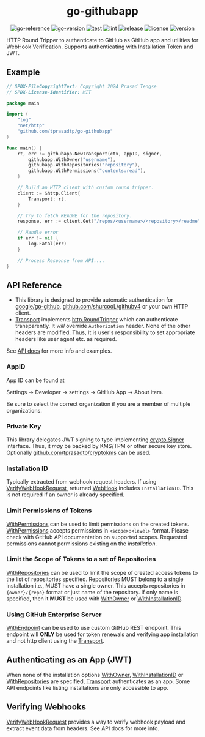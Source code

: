 <div align="center">

# go-githubapp

[![go-reference](https://img.shields.io/badge/godoc-reference-5272b4?logo=go&labelColor=3a3a3a&logoColor=959da5)](https://pkg.go.dev/github.com/tprasadtp/go-githubapp)
[![go-version](https://img.shields.io/github/go-mod/go-version/tprasadtp/go-githubapp?logo=go&labelColor=3a3a3a&logoColor=959da5&color=00add8&label=go)](https://github.com/tprasadtp/go-githubapp/blob/master/go.mod)
[![test](https://github.com/tprasadtp/go-githubapp/actions/workflows/test.yml/badge.svg)](https://github.com/tprasadtp/go-githubapp/actions/workflows/test.yml)
[![lint](https://github.com/tprasadtp/go-githubapp/actions/workflows/lint.yml/badge.svg)](https://github.com/tprasadtp/go-githubapp/actions/workflows/lint.yml)
[![release](https://github.com/tprasadtp/go-githubapp/actions/workflows/release.yml/badge.svg)](https://github.com/tprasadtp/go-githubapp/actions/workflows/release.yml)
[![license](https://img.shields.io/github/license/tprasadtp/go-githubapp?logo=github&labelColor=3a3a3a&logoColor=959da5)](https://github.com/tprasadtp/go-githubapp/blob/master/LICENSE)
[![version](https://img.shields.io/github/v/tag/tprasadtp/go-githubapp?label=version&sort=semver&logo=semver&labelColor=3a3a3a&logoColor=959da5&color=ce3262)](https://github.com/tprasadtp/go-githubapp/releases)

</div>

HTTP Round Tripper to authenticate to GitHub as GitHub app and utilities for WebHook Verification. Supports authenticating with Installation Token and JWT.

## Example

```go
// SPDX-FileCopyrightText: Copyright 2024 Prasad Tengse
// SPDX-License-Identifier: MIT

package main

import (
    "log"
    "net/http"
    "github.com/tprasadtp/go-githubapp"
)

func main() {
	rt, err := githubapp.NewTransport(ctx, appID, signer,
        githubapp.WithOwner("username"),
        githubapp.WithRepositories("repository"),
        githubapp.WithPermissions("contents:read"),
    )

    // Build an HTTP client with custom round tripper.
    client := &http.Client{
        Transport: rt,
    }

    // Try to fetch README for the repository.
    response, err := client.Get("/repos/<username>/<repository>/readme")

    // Handle error
    if err != nil {
        log.Fatal(err)
    }

    // Process Response from API....
}
```

## API Reference

- This library is designed to provide automatic authentication for [google/go-github],
[github.com/shurcooL/githubv4] or your own HTTP client.
- [Transport] implements [http.RoundTripper] which can authenticate transparently.
It _will_ override `Authorization` header. None of the other headers are modified. Thus,
It is user's responsibility to set appropriate headers like user agent etc. as required.

See [API docs](https://pkg.go.dev/github.com/tprasadtp/go-githubapp) for more info and examples.

### AppID

App ID can be found at

Settings -> Developer -> settings -> GitHub App -> About item.

Be sure to select the correct organization if you are a member of multiple organizations.

### Private Key

This library delegates JWT signing to type implementing [crypto.Signer] interface.
Thus, it _may_ be backed by KMS/TPM or other secure key store. Optionally
[github.com/tprasadtp/cryptokms] can be used.

### Installation ID

Typically extracted from webhook request headers. If using [VerifyWebHookRequest],
returned [WebHook] includes `InstallationID`. This is not required if an owner is already
specified.

### Limit Permissions of Tokens

[WithPermissions] can be used to limit permissions on the created tokens.
[WithPermissions] accepts permissions in `<scope>:<level>` format.
Please check with GitHub API documentation on supported scopes. Requested
permissions cannot permissions existing on the _installation_.

### Limit the Scope of Tokens to a set of Repositories

[WithRepositories] can be used to limit the scope of created access tokens to the list of
repositories specified. Repositories MUST belong to a single installation i.e., MUST have
a single owner. This accepts repositories in `{owner}/{repo}` format or just name of the
repository. If only name is specified, then it **MUST** be used with [WithOwner] or
[WithInstallationID].

### Using GitHub Enterprise Server

[WithEndpoint] can be used to use custom GitHub REST endpoint. This endpoint will
**ONLY** be used for token renewals and verifying app installation and not http client using
the [Transport].

## Authenticating as an App (JWT)

When none of the installation options [WithOwner], [WithInstallationID] or [WithRepositories]
are specified, [Transport] authenticates as an app. Some API endpoints like listing
installations are only accessible to app.

## Verifying Webhooks

[VerifyWebHookRequest] provides a way to verify webhook payload and extract event data from
headers. See API docs for more info.

[google/go-github]: https://github.com/google/go-github
[github.com/shurcooL/githubv4]: https://github.com/shurcooL/githubv4
[github.com/tprasadtp/cryptokms]: https://github.com/tprasadtp/cryptokms

[http.RoundTripper]: https://pkg.go.dev/net/http#RoundTripper
[crypto.Signer]: https://pkg.go.dev/crypto#Signer
[VerifyWebHookRequest]: https://pkg.go.dev/github.com/tprasadtp/go-githubapp#VerifyWebHookRequest
[WithRepositories]: https://pkg.go.dev/github.com/tprasadtp/go-githubapp#WithRepositories
[WithInstallationID]: https://pkg.go.dev/github.com/tprasadtp/go-githubapp#WithInstallationID
[WithInstallationID]: https://pkg.go.dev/github.com/tprasadtp/go-githubapp#WithInstallationID
[WithOwner]: https://pkg.go.dev/github.com/tprasadtp/go-githubapp#WithOwner
[WithPermissions]: https://pkg.go.dev/github.com/tprasadtp/go-githubapp#WithPermissions
[WithEndpoint]: https://pkg.go.dev/github.com/tprasadtp/go-githubapp#WithEndpoint
[Transport]: https://pkg.go.dev/github.com/tprasadtp/go-githubapp#Transport
[WebHook]: https://pkg.go.dev/github.com/tprasadtp/go-githubapp#WebHook
